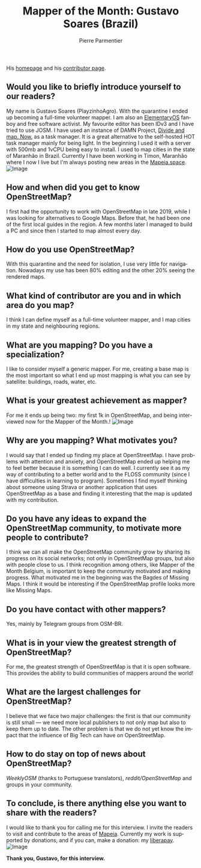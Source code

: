 ﻿---
title: "Mapper of the Month: Gustavo Soares (Brazil)"
featured:
layout: post
category: motm
author: Pierre Parmentier
lang: en
---

His [homepage](https://www.openstreetmap.org/user/PlayzinhoAgro) and his [contributor page](https://hdyc.neis-one.org/?PlayzinhoAgro).

## Would you like to briefly introduce yourself to our readers?

My name is Gustavo Soares (PlayzinhoAgro). With the quarantine I ended up becoming a full-time volunteer mapper. I am also an [ElementaryOS](https://elementary.io/) fanboy and free software activist. My favourite editor has been IDv3 and I have tried to use JOSM. I have used an instance of DAMN Project, [Divide and map. Now.](https://www.damn-project.org/) as a task manager. It is a great alternative to the self-hosted HOT task manager mainly for being light. In the beginning I used it with a server with 500mb and 1vCPU being easy to install. I used to map cities in the state of Maranhão in Brazil. Currently I have been working in Timon, Maranhão where I now I live but I'm always posting new areas in the [Mapeia.space](https://tarefas.mapeia.space/).![Image](img3.jpg "icon")

## How and when did you get to know OpenStreetMap?

I first had the opportunity to work with OpenStreetMap in late 2019, while I was looking for alternatives to Google Maps. Before that, he had been one of the first local guides in the region. A few months later I managed to build a PC and since then I started to map almost every day.

## How do you use OpenStreetMap?

With this quarantine and the need for isolation, I use very little for navigation. Nowadays my use has been 80% editing and the other 20% seeing the rendered maps.

## What kind of contributor are you and in which area do you map?

I think I can define myself as a full-time volunteer mapper, and I map cities in my state and neighbouring regions.

## What are you mapping? Do you have a specialization?

I like to consider myself a generic mapper. For me, creating a base  map is the most important so what I end up most mapping is what you can see by satellite: buildings, roads, water, etc.

## What is your greatest achievement as mapper?

For me it ends up being two: my first 1k in OpenStreetMap, and being interviewed now for the Mapper of the Month.!
![Image](img2.jpg "icon")

## Why are you mapping? What motivates you?

I would say that I ended up finding my place at OpenStreetMap. I have problems with attention and anxiety, and OpenStreetMap ended up helping me to feel better because it is something I can do well. I currently see it as my way of contributing to a better world and to the FLOSS community (since I have difficulties in learning to program). Sometimes I find myself thinking about someone using Strava or another application that uses OpenStreetMap as a base and finding it interesting that the map is updated with my contribution.

## Do you have any ideas to expand the OpenStreetMap community, to motivate more people to contribute?

I think we can all make the OpenStreetMap community grow by sharing its progress on its social networks; not only in OpenStreetMap groups, but also with people close to us. I think recognition among others, like Mapper of the Month Belgium, is important to keep the community motivated and making progress. What motivated me in the beginning was the Bagdes of Missing Maps. I think it would be interesting if the OpenStreetMap profile looks more like Missing Maps.

## Do you have contact with other mappers?

Yes, mainly by Telegram groups from OSM-BR.

## What is in your view the greatest strength of OpenStreetMap?

For me, the greatest strength of OpenStreetMap is that it is open software. This provides the ability to build communities of mappers around the world!

## What are the largest challenges for OpenStreetMap?

I believe that we face two major challenges: the first is that our community is still small — we need more local publishers to not only map but also to keep them up to date. The other problem is that we do not yet know the impact that the influence of Big Tech can have on OpenStreetMap.

## How to do stay on top of news about OpenStreetMap?

_WeeklyOSM_ (thanks to Portuguese translators), _reddit/OpenStreetMap_ and groups in your community.

## To conclude, is there anything else you want to share with the readers?

I would like to thank you for calling me for this interview. I invite the readers to visit and contribute to the areas of [Mapeia](https://tarefas.mapeia.space/). Currently my work is supported by donations, and if you can, make a donation: my [liberapay](https://liberapay.com/gustavo22soares).
![Image](img1.png "icon")

**Thank you, Gustavo, for this interview.**
